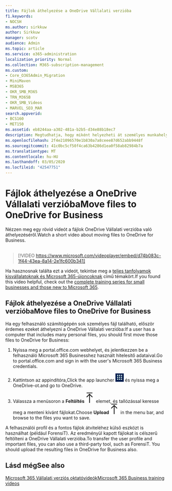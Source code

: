 ```yaml
---
title: Fájlok áthelyezése a OneDrive Vállalati verzióba
f1.keywords:
- NOCSH
ms.author: sirkkuw
author: Sirkkuw
manager: scotv
audience: Admin
ms.topic: article
ms.service: o365-administration
localization_priority: Normal
ms.collection: M365-subscription-management
ms.custom:
- Core_O365Admin_Migration
- MiniMaven
- MSB365
- OKR_SMB_M365
- TRN_M365B
- OKR_SMB_Videos
- MARVEL_SEO_MAR
search.appverid:
- BCS160
- MET150
ms.assetid: eb8244aa-a302-481a-b2b5-d34e88b18ec7
description: Megtudhatja, hogy miként helyezheti át személyes munkahelyi fájljait és bizalmas vállalati fájljait a OneDrive Vállalati verzióba néhány egyszerű lépésben.
ms.openlocfilehash: 2f4e21096570e1b830a7a8ceee87d652abb9448f
ms.sourcegitcommit: 41c0bc5cf50f4ca63b4286d1ea0f58ab82984b7a
ms.translationtype: MT
ms.contentlocale: hu-HU
ms.lasthandoff: 03/05/2020
ms.locfileid: "42547751"
---
```

# <a name="move-files-to-onedrive-for-business"></a><span data-ttu-id="51ce0-103">Fájlok áthelyezése a OneDrive Vállalati verzióba</span><span class="sxs-lookup"><span data-stu-id="51ce0-103">Move files to OneDrive for Business</span></span>

<span data-ttu-id="51ce0-104">Nézzen meg egy rövid videót a fájlok OneDrive Vállalati verzióba való áthelyezéséről.</span><span class="sxs-lookup"><span data-stu-id="51ce0-104">Watch a short video about moving files to OneDrive for Business.</span></span><br><br>

> [!VIDEO https://www.microsoft.com/videoplayer/embed/d74b083c-1f44-43ea-8a14-2e1fc600b341] 

<span data-ttu-id="51ce0-105">Ha hasznosnak találta ezt a videót, tekintse meg a [teljes tanfolyamok kisvállalatoknak és Microsoft 365-újoncoknak](https://support.office.com/article/6ab4bbcd-79cf-4000-a0bd-d42ce4d12816) című témakört.</span><span class="sxs-lookup"><span data-stu-id="51ce0-105">If you found this video helpful, check out the [complete training series for small businesses and those new to Microsoft 365](https://support.office.com/article/6ab4bbcd-79cf-4000-a0bd-d42ce4d12816).</span></span>


## <a name="move-files-to-onedrive-for-business"></a><span data-ttu-id="51ce0-106">Fájlok áthelyezése a OneDrive Vállalati verzióba</span><span class="sxs-lookup"><span data-stu-id="51ce0-106">Move files to OneDrive for Business</span></span>

<span data-ttu-id="51ce0-107">Ha egy felhasználó számítógépén sok személyes fájl található, először érdemes ezeket áthelyezni a OneDrive Vállalati verzióba:</span><span class="sxs-lookup"><span data-stu-id="51ce0-107">If a user has a computer that includes many personal files, you should first move those files to OneDrive for Business:</span></span>
  
1. <span data-ttu-id="51ce0-108">Nyissa meg a portal.office.com webhelyet, és jelentkezzen be a felhasználó Microsoft 365 Businesshez használt hitelesítő adataival.</span><span class="sxs-lookup"><span data-stu-id="51ce0-108">Go to portal.office.com and sign in with the user's Microsoft 365 Business credentials.</span></span>
    
2. <span data-ttu-id="51ce0-109">Kattintson az appindítóra,</span><span class="sxs-lookup"><span data-stu-id="51ce0-109">Click the app launcher</span></span> ![The app launcher icon in Office 365](../media/7502f4ec-3c9a-435d-a7b4-b9cda85189a7.png) <span data-ttu-id="51ce0-111">és nyissa meg a OneDrive-ot.</span><span class="sxs-lookup"><span data-stu-id="51ce0-111">and go to OneDrive.</span></span> 
    
3. <span data-ttu-id="51ce0-112">Válassza a menüsoron a **Feltöltés**![Upload](../media/d9b963b8-10af-42e2-953d-360301b83d3c.png) elemet, és tallózással keresse meg a menteni kívánt fájlokat.</span><span class="sxs-lookup"><span data-stu-id="51ce0-112">Choose **Upload**![Upload](../media/d9b963b8-10af-42e2-953d-360301b83d3c.png) in the menu bar, and browse to the files you want to save.</span></span> 
    
<span data-ttu-id="51ce0-p101">A felhasználói profil és a fontos fájlok átviteléhez külső eszközt is használhat (például ForensiT). Az eredményül kapott fájlokat is célszerű feltölteni a OneDrive Vállalati verzióba.</span><span class="sxs-lookup"><span data-stu-id="51ce0-p101">To transfer the user profile and important files, you can also use a third-party tool, such as ForensiT. You should upload the resulting files in OneDrive for Business also.</span></span>
  
## <a name="see-also"></a><span data-ttu-id="51ce0-115">Lásd még</span><span class="sxs-lookup"><span data-stu-id="51ce0-115">See also</span></span>

[<span data-ttu-id="51ce0-116">Microsoft 365 Vállalati verziós oktatóvideók</span><span class="sxs-lookup"><span data-stu-id="51ce0-116">Microsoft 365 Business training videos</span></span>](https://support.office.com/article/6ab4bbcd-79cf-4000-a0bd-d42ce4d12816)
